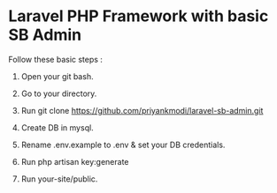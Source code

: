 # Laravel PHP Framework with basic SB Admin

Follow these basic steps :

1) Open your git bash.

2) Go to your directory.

3) Run git clone https://github.com/priyankmodi/laravel-sb-admin.git

4) Create DB in mysql.

4) Rename .env.example to .env & set your DB credentials.

5) Run php artisan key:generate

6) Run your-site/public.
